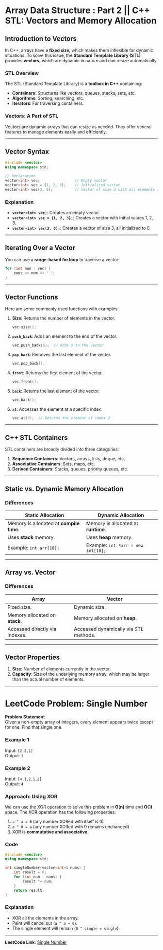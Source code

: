# **Array Data Structure : Part 2 || C++ STL: Vectors and Memory Allocation**

## **Introduction to Vectors**
In C++, arrays have a **fixed size**, which makes them inflexible for dynamic situations. To solve this issue, the **Standard Template Library (STL)** provides **vectors**, which are dynamic in nature and can resize automatically.

### **STL Overview**
The STL (Standard Template Library) is a **toolbox in C++** containing:
- **Containers**: Structures like vectors, queues, stacks, sets, etc.
- **Algorithms**: Sorting, searching, etc.
- **Iterators**: For traversing containers.

### **Vectors: A Part of STL**
Vectors are dynamic arrays that can resize as needed. They offer several features to manage elements easily and efficiently.

---

## **Vector Syntax**
```cpp
#include <vector>
using namespace std;

// Declaration
vector<int> vec;                // Empty vector
vector<int> vec = {1, 2, 3};    // Initialized vector
vector<int> vec(3, 0);          // Vector of size 3 with all elements initialized to 0
```

### **Explanation**
- **`vector<int> vec;`**: Creates an empty vector.
- **`vector<int> vec = {1, 2, 3};`**: Creates a vector with initial values 1, 2, 3.
- **`vector<int> vec(3, 0);`**: Creates a vector of size 3, all initialized to 0.

---

## **Iterating Over a Vector**
You can use a **range-based for loop** to traverse a vector:
```cpp
for (int num : vec) {
    cout << num << " ";
}
```

---

## **Vector Functions**
Here are some commonly used functions with examples:

1. **Size**: Returns the number of elements in the vector.
   ```cpp
   vec.size();
   ```

2. **`push_back`**: Adds an element to the end of the vector.
   ```cpp
   vec.push_back(5);  // Adds 5 to the vector
   ```

3. **`pop_back`**: Removes the last element of the vector.
   ```cpp
   vec.pop_back();
   ```

4. **`front`**: Returns the first element of the vector.
   ```cpp
   vec.front();
   ```

5. **`back`**: Returns the last element of the vector.
   ```cpp
   vec.back();
   ```

6. **`at`**: Accesses the element at a specific index.
   ```cpp
   vec.at(2);  // Returns the element at index 2
   ```

---

## **C++ STL Containers**
STL containers are broadly divided into three categories:
1. **Sequence Containers**: Vectors, arrays, lists, deque, etc.
2. **Associative Containers**: Sets, maps, etc.
3. **Derived Containers**: Stacks, queues, priority queues, etc.

---

## **Static vs. Dynamic Memory Allocation**
### **Differences**
| **Static Allocation**               | **Dynamic Allocation**                |
|-------------------------------------|---------------------------------------|
| Memory is allocated at **compile time**. | Memory is allocated at **runtime**.    |
| Uses **stack** memory.              | Uses **heap** memory.                 |
| Example: `int arr[10];`             | Example: `int *arr = new int[10];`    |

---

## **Array vs. Vector**
### **Differences**
| **Array**                           | **Vector**                            |
|-------------------------------------|---------------------------------------|
| Fixed size.                         | Dynamic size.                         |
| Memory allocated on **stack**.      | Memory allocated on **heap**.         |
| Accessed directly via indexes.      | Accessed dynamically via STL methods. |

---

## **Vector Properties**
1. **Size**: Number of elements currently in the vector.
2. **Capacity**: Size of the underlying memory array, which may be larger than the actual number of elements.

---

# **LeetCode Problem: Single Number**
**Problem Statement**  
Given a non-empty array of integers, every element appears twice except for one. Find that single one.

### **Example 1**
Input: `[2,2,1]`  
Output: `1`

### **Example 2**
Input: `[4,1,2,1,2]`  
Output: `4`

### **Approach: Using XOR**
We can use the XOR operation to solve this problem in **O(n)** time and **O(1)** space. The XOR operation has the following properties:
1. `a ^ a = 0` (any number XORed with itself is 0)
2. `a ^ 0 = a` (any number XORed with 0 remains unchanged)
3. XOR is **commutative and associative**.

### **Code**
```cpp
#include <vector>
using namespace std;

int singleNumber(vector<int>& nums) {
    int result = 0;
    for (int num : nums) {
        result ^= num;
    }
    return result;
}
```

### **Explanation**
- XOR all the elements in the array.
- Pairs will cancel out (`a ^ a = 0`).
- The single element will remain (`0 ^ single = single`).

---

**LeetCode Link**: [Single Number](https://leetcode.com/problems/single-number/)